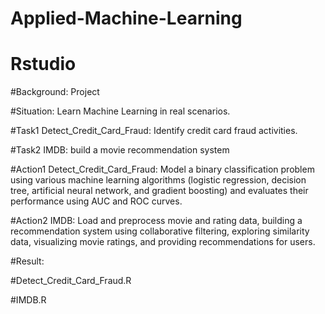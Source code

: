 # Applied-Machine-Learning

# Rstudio
 
#Background: Project

#Situation: Learn Machine Learning in real scenarios. 

#Task1 Detect_Credit_Card_Fraud: Identify credit card fraud activities.

#Task2 IMDB: build a movie recommendation system

#Action1 Detect_Credit_Card_Fraud: Model a binary classification problem using various machine learning algorithms (logistic regression, decision tree, artificial neural network, and gradient boosting) and evaluates their performance using AUC and ROC curves.

#Action2 IMDB:  Load and preprocess movie and rating data, building a recommendation system using collaborative filtering, exploring similarity data, visualizing movie ratings, and providing recommendations for users.

#Result:

#Detect_Credit_Card_Fraud.R

#IMDB.R

